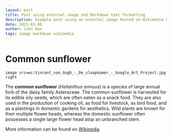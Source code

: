 ```yaml
---
layout: post
title: Post using external image and Markdown text formatting
description: Example post using an external image hosted on Wikimedia Commons and text formatting using Markdown.
date: 2025-03-06
author: John Doe
tags: image markdown wikimedia
---
```


# Common sunflower

`image src=wc:Vincent_van_Gogh_-_De_slaapkamer_-_Google_Art_Project.jpg right`

The **common sunflower** (*Helianthus annuus*) is a species of large annual forb of the daisy family Asteraceae. The common sunflower is harvested for its edible oily seeds, which are often eaten as a snack food. They are also used in the production of cooking oil, as food for livestock, as bird food, and as a plantings in domestic gardens for aesthetics. Wild plants are known for their multiple flower heads, whereas the domestic sunflower often possesses a single large flower head atop an unbranched stem.

More information can be found on [Wikipedia](https://en.wikipedia.org/wiki/Common_sunflower)
